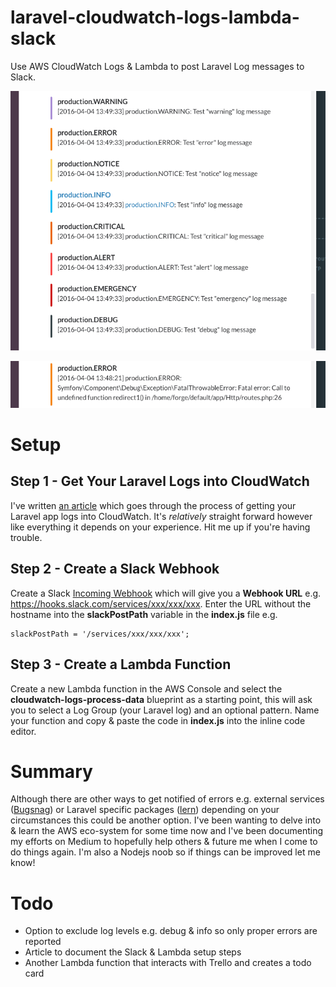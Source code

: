 # laravel-cloudwatch-logs-lambda-slack
Use AWS CloudWatch Logs &amp; Lambda to post Laravel Log messages to Slack.

![All Log Levels](screenshot-all-log-levels.png)

![Exception Info](screenshot-exception.png)

# Setup
## Step 1 - Get Your Laravel Logs into CloudWatch
I've written [an article](https://medium.com/@james_fairhurst/using-aws-cloudwatch-for-laravel-logs-on-forge-27590ee4fe33) which goes through the process of getting your Laravel app logs into CloudWatch. It's *relatively* straight forward however like everything it depends on your experience. Hit me up if you're having trouble.

## Step 2 - Create a Slack Webhook
Create a Slack [Incoming Webhook](https://api.slack.com/incoming-webhooks) which will give you a **Webhook URL** e.g. https://hooks.slack.com/services/xxx/xxx/xxx. Enter the URL without the hostname into the **slackPostPath** variable in the **index.js** file e.g.

```
slackPostPath = '/services/xxx/xxx/xxx';
```

## Step 3 - Create a Lambda Function
Create a new Lambda function in the AWS Console and select the **cloudwatch-logs-process-data** blueprint as a starting point, this will ask you to select a Log Group (your Laravel log) and an optional pattern. Name your function and copy & paste the code in **index.js** into the inline code editor.

# Summary
Although there are other ways to get notified of errors e.g. external services ([Bugsnag](https://bugsnag.com/)) or Laravel specific packages ([lern](https://github.com/tylercd100/lern)) depending on your circumstances this could be another option. I've been wanting to delve into & learn the AWS eco-system for some time now and I've been documenting my efforts on Medium to hopefully help others & future me when I come to do things again. I'm also a Nodejs noob so if things can be improved let me know!

# Todo
* Option to exclude log levels e.g. debug & info so only proper errors are reported
* Article to document the Slack & Lambda setup steps
* Another Lambda function that interacts with Trello and creates a todo card